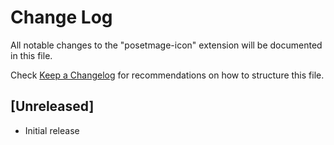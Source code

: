 # Change Log

All notable changes to the "posetmage-icon" extension will be documented in this file.

Check [Keep a Changelog](http://keepachangelog.com/) for recommendations on how to structure this file.

## [Unreleased]

- Initial release